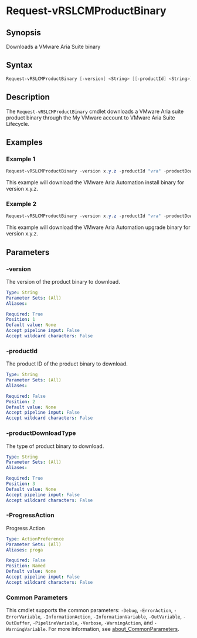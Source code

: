 # Request-vRSLCMProductBinary

## Synopsis

Downloads a VMware Aria Suite binary

## Syntax

```powershell
Request-vRSLCMProductBinary [-version] <String> [[-productId] <String>] [-productDownloadType] <String> [-ProgressAction <ActionPreference>] [<CommonParameters>]
```

## Description

The `Request-vRSLCMProductBinary` cmdlet downloads a VMware Aria suite product binary through the My VMware
account to VMware Aria Suite Lifecycle.

## Examples

### Example 1

```powershell
Request-vRSLCMProductBinary -version x.y.z -productId "vra" -productDownloadType "Install"
```

This example will download the VMware Aria Automation install binary for version x.y.z.

### Example 2

```powershell
Request-vRSLCMProductBinary -version x.y.z -productId "vra" -productDownloadType "upgrade"
```

This example will download the VMware Aria Automation upgrade binary for version x.y.z.

## Parameters

### -version

The version of the product binary to download.

```yaml
Type: String
Parameter Sets: (All)
Aliases:

Required: True
Position: 1
Default value: None
Accept pipeline input: False
Accept wildcard characters: False
```

### -productId

The product ID of the product binary to download.

```yaml
Type: String
Parameter Sets: (All)
Aliases:

Required: False
Position: 2
Default value: None
Accept pipeline input: False
Accept wildcard characters: False
```

### -productDownloadType

The type of product binary to download.

```yaml
Type: String
Parameter Sets: (All)
Aliases:

Required: True
Position: 3
Default value: None
Accept pipeline input: False
Accept wildcard characters: False
```

### -ProgressAction

Progress Action

```yaml
Type: ActionPreference
Parameter Sets: (All)
Aliases: proga

Required: False
Position: Named
Default value: None
Accept pipeline input: False
Accept wildcard characters: False
```

### Common Parameters

This cmdlet supports the common parameters: `-Debug`, `-ErrorAction`, `-ErrorVariable`, `-InformationAction`, `-InformationVariable`, `-OutVariable`, `-OutBuffer`, `-PipelineVariable`, `-Verbose`, `-WarningAction`, and `-WarningVariable`. For more information, see [about_CommonParameters](http://go.microsoft.com/fwlink/?LinkID=113216).

